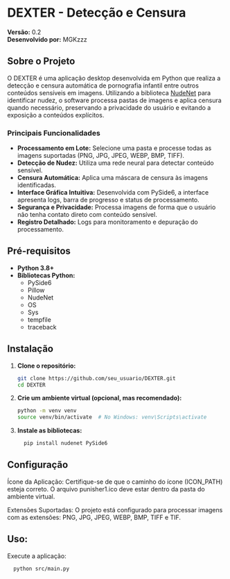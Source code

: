# DEXTER - Detecção e Censura

**Versão:** 0.2  
**Desenvolvido por:** MGKzzz

## Sobre o Projeto

O DEXTER é uma aplicação desktop desenvolvida em Python que realiza a detecção e censura automática de pornografia infantil entre outros conteúdos sensíveis em imagens. Utilizando a biblioteca [NudeNet](https://github.com/notAI-tech/NudeNet) para identificar nudez, o software processa pastas de imagens e aplica censura quando necessário, preservando a privacidade do usuário e evitando a exposição a conteúdos explícitos.

### Principais Funcionalidades

- **Processamento em Lote:** Selecione uma pasta e processe todas as imagens suportadas (PNG, JPG, JPEG, WEBP, BMP, TIFF).
- **Detecção de Nudez:** Utiliza uma rede neural para detectar conteúdo sensível.
- **Censura Automática:** Aplica uma máscara de censura às imagens identificadas.
- **Interface Gráfica Intuitiva:** Desenvolvida com PySide6, a interface apresenta logs, barra de progresso e status de processamento.
- **Segurança e Privacidade:** Processa imagens de forma que o usuário não tenha contato direto com conteúdo sensível.
- **Registro Detalhado:** Logs para monitoramento e depuração do processamento.

## Pré-requisitos

- **Python 3.8+**  
- **Bibliotecas Python:**
  - PySide6
  - Pillow
  - NudeNet
  - OS
  - Sys
  - tempfile
  - traceback

## Instalação

1. **Clone o repositório:**

   ```bash
   git clone https://github.com/seu_usuario/DEXTER.git
   cd DEXTER
2. **Crie um ambiente virtual (opcional, mas recomendado):**
   ```bash
   python -m venv venv
   source venv/bin/activate  # No Windows: venv\Scripts\activate
3. **Instale as bibliotecas:**
   ```bash
     pip install nudenet PySide6
## Configuração
Ícone da Aplicação:
Certifique-se de que o caminho do ícone (ICON_PATH) esteja correto. O arquivo punisher1.ico deve estar dentro da pasta do ambiente virtual.

Extensões Suportadas:
O projeto está configurado para processar imagens com as extensões: PNG, JPG, JPEG, WEBP, BMP, TIFF e TIF.

## Uso:
Execute a aplicação:
```bash
  python src/main.py
